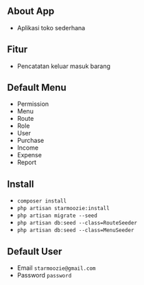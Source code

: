 ## About App

- Aplikasi toko sederhana

## Fitur
- Pencatatan keluar masuk barang

## Default Menu
- Permission
- Menu
- Route
- Role
- User
- Purchase
- Income
- Expense
- Report

## Install
- `composer install`
- `php artisan starmoozie:install`
- `php artisan migrate --seed`
- `php artisan db:seed --class=RouteSeeder`
- `php artisan db:seed --class=MenuSeeder`

## Default User
- Email `starmoozie@gmail.com`
- Password `password`
